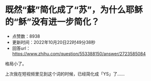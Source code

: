 # 既然“蘇”简化成了“苏”，为什么耶稣的“稣”没有进一步简化？
- 点赞数：8938
- 更新时间：2022年10月20日22时49分38秒
- 回答url：https://www.zhihu.com/question/553388150/answer/2723585084
<body>
 <p data-pid="Hw0FzV7v">格局小了。</p>
 <p data-pid="8c5cv2ng">上次我在短视频里见到这个词的时候，已经简化成「YS」了……</p>
</body>